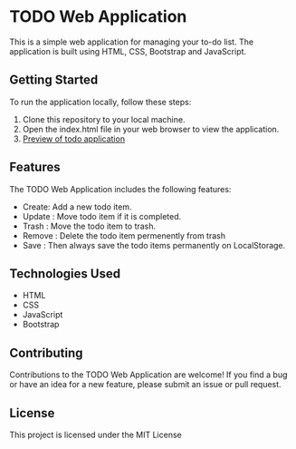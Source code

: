 # TODO Web Application

This is a simple web application for managing your to-do list. The application is built using HTML, CSS, Bootstrap and JavaScript.

## Getting Started

To run the application locally, follow these steps:

1. Clone this repository to your local machine.
2. Open the index.html file in your web browser to view the application.
3. <a href="https://comforting-cat-24e347.netlify.app/">Preview of todo application</a>

## Features

The TODO Web Application includes the following features:

- Create: Add a new todo item.
- Update : Move todo item if it is completed.
- Trash : Move the todo item to trash.
- Remove : Delete the todo item permenently from trash
- Save : Then always save the todo items permanently on LocalStorage.
## Technologies Used

- HTML
- CSS
- JavaScript
- Bootstrap

## Contributing

Contributions to the TODO Web Application are welcome! If you find a bug or have an idea for a new feature, please submit an issue or pull request.

## License

This project is licensed under the MIT License 



